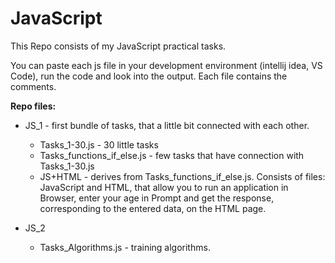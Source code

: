 # JavaScript

This Repo consists of my JavaScript practical tasks.

You can paste each js file in your development environment (intellij idea, VS Code), run the code and look into the output. Each file contains the comments.

<b>Repo files:</b>
  - JS_1 - first bundle of tasks, that a little bit connected with each other.
   
       - Tasks_1-30.js - 30 little tasks
       - Tasks_functions_if_else.js - few tasks that have connection with Tasks_1-30.js
       - JS+HTML - derives from Tasks_functions_if_else.js. Consists of files: JavaScript and HTML, that allow you to run an application in Browser, enter your age in Prompt and get the response, corresponding to the entered data, on the HTML page.  
       
  - JS_2 
  
       - Tasks_Algorithms.js - training algorithms.
      
